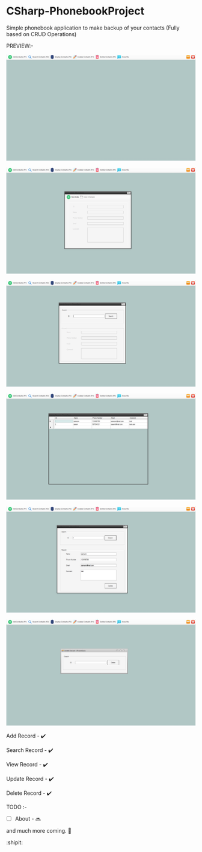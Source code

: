 # CSharp-PhonebookProject

Simple phonebook application to make backup of your contacts (Fully based on CRUD Operations)


PREVIEW:-

![](./Images/1-Phonebook-Snip.jpg)

![](./Images/2-Phonebook-Snip.jpg)

![](./Images/3-Phonebook-Snip.jpg)

![](./Images/4-Phonebook-Snip.jpg)

![](./Images/5-Phonebook-Snip.jpg)

![](./Images/6-Phonebook-Snip.jpg)


Add Record - :heavy_check_mark:

Search Record - :heavy_check_mark:

View Record - :heavy_check_mark:

Update Record - :heavy_check_mark:

Delete Record - :heavy_check_mark:

TODO :-

- [ ] About - :soon:

and much more coming. :eyes:

:shipit:
